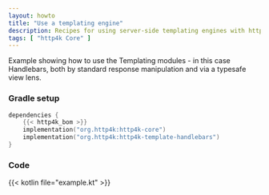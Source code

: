 ```yaml
---
layout: howto
title: "Use a templating engine"
description: Recipes for using server-side templating engines with http4k applications, including hot-reload functionality
tags: [ "http4k Core" ]
---
```


Example showing how to use the Templating modules - in this case Handlebars, both by standard response manipulation and via a typesafe view lens.

### Gradle setup

```kotlin
dependencies {
    {{< http4k_bom >}}
    implementation("org.http4k:http4k-core")
    implementation("org.http4k:http4k-template-handlebars")
}
```

### Code

{{< kotlin file="example.kt" >}}
